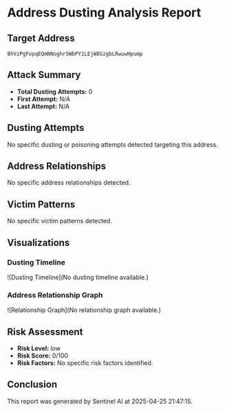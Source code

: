 # Address Dusting Analysis Report

## Target Address
`8hVzPgFopqEQmNNoghr5WbPY1LEjW8GzgbLRwuwHpump`

## Attack Summary
- **Total Dusting Attempts:** 0
- **First Attempt:** N/A
- **Last Attempt:** N/A

## Dusting Attempts
No specific dusting or poisoning attempts detected targeting this address.

## Address Relationships
No specific address relationships detected.

## Victim Patterns
No specific victim patterns detected.

## Visualizations

### Dusting Timeline
![Dusting Timeline](No dusting timeline available.)

### Address Relationship Graph
![Relationship Graph](No relationship graph available.)

## Risk Assessment
- **Risk Level:** low
- **Risk Score:** 0/100
- **Risk Factors:**
No specific risk factors identified.

## Conclusion
This report was generated by Sentinel AI at 2025-04-25 21:47:15.
